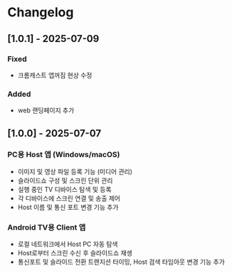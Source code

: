 # Changelog

## [1.0.1] - 2025-07-09

### Fixed

- 크롬캐스트 앱꺼짐 현상 수정

### Added

- web 랜딩페이지 추가

## [1.0.0] - 2025-07-07

### PC용 Host 앱 (Windows/macOS)

- 이미지 및 영상 파일 등록 기능 (미디어 관리)
- 슬라이드쇼 구성 및 스크린 단위 관리
- 실행 중인 TV 디바이스 탐색 및 등록
- 각 디바이스에 스크린 연결 및 송출 제어
- Host 이름 및 통신 포트 변경 기능 추가

### Android TV용 Client 앱

- 로컬 네트워크에서 Host PC 자동 탐색
- Host로부터 스크린 수신 후 슬라이드쇼 재생
- 통신포트 및 슬라이드 전환 트랜지션 타이밍, Host 검색 타임아웃 변경 기능 추가
